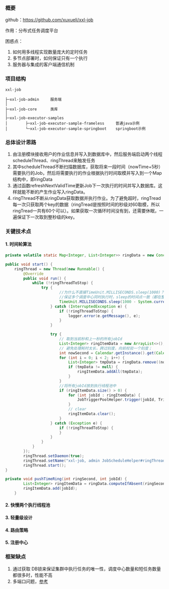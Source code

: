### 概要

github：https://github.com/xuxueli/xxl-job

作用：分布式任务调度平台

困惑点：

1. 如何用多线程实现数量庞大的定时任务
2. 多节点部署时，如何保证只有一个执行
3. 服务器与集成的客户端通信机制

### 项目结构

```
xxl-job

├─xxl-job-admin     服务端
│ 
├─xxl-job-core      类库
│ 
├─xxl-job-executor-samples  
│        ├─xxl-job-executor-sample-frameless     普通java示例
│        └─xxl-job-executor-sample-springboot    springboot示例     

```

### 总体设计思路

1. 由注册模块接收用户的作业信息并写入到数据库中，然后服务端启动两个线程scheduleThread、ringThread来触发任务
2. 其中scheduleThread不断扫描数据库，获取将来一段时间（nowTime+5秒）需要执行的Job，然后将需要执行的作业根据执行时间取模并写入到一个Map结构中，即ringData
3. 通过函数refreshNextValidTime更新Job下一次执行的时间并写入数据库。这样就能不断的产生作业写入ringData。
4. ringThread不断从ringData获取数据并执行作业。为了避免超时，ringTread每一次只获取两个key的数据（ringTread是按照时间的秒级对60取模，所以ringTread一共有60个可以）。如果获取一次循环时间没有到，还需要休眠，一遍保证下一次取到整秒级的key。

### 关键技术点

#### 1. 时间轮算法

```java
private volatile static Map<Integer, List<Integer>> ringData = new ConcurrentHashMap<>();

public void start() {
	ringThread = new Thread(new Runnable() {
		@Override
		public void run() {
			while (!ringThreadToStop) {
				try {
                    	//为什么不直接TimeUnit.MILLISECONDS.sleep(1000)？
                    	//保证多个调度中心同时执行时，sleep的时间点一致（都在整秒时执行）
                        TimeUnit.MILLISECONDS.sleep(1000 - System.currentTimeMillis() % 1000);
                    } catch (InterruptedException e) {
                        if (!ringThreadToStop) {
                            logger.error(e.getMessage(), e);
                        }
                    }

                    try {
                        // 取到当前秒和上一秒的所有jobId
                        List<Integer> ringItemData = new ArrayList<>();
                        // 避免处理耗时太长，跨过刻度，向前校验一个刻度；
                        int nowSecond = Calendar.getInstance().get(Calendar.SECOND);   
                        for (int i = 0; i < 2; i++) {
                            List<Integer> tmpData = ringData.remove((nowSecond + 60 - i) % 60);
                            if (tmpData != null) {
                                ringItemData.addAll(tmpData);
                            }
                        }
                        //将所有jobId放到执行线程池中
                        if (ringItemData.size() > 0) {
                            for (int jobId : ringItemData) {
                                JobTriggerPoolHelper.trigger(jobId, TriggerTypeEnum.CRON, -1, null, null, null);
                            }
                            // clear
                            ringItemData.clear();
                        }
                    } catch (Exception e) {
                        if (!ringThreadToStop) {
                        }
                    }
                }
            }
        });
        ringThread.setDaemon(true);
        ringThread.setName("xxl-job, admin JobScheduleHelper#ringThread");
        ringThread.start();
}

private void pushTimeRing(int ringSecond, int jobId) {
        List<Integer> ringItemData = ringData.computeIfAbsent(ringSecond, k -> new ArrayList<Integer>());
        ringItemData.add(jobId);
    }
```

#### 2. 快慢两个执行线程池



#### 3. 轻量级设计

#### 4. 路由策略

#### 5. 注册中心

### 框架缺点

1. 通过获取 DB锁来保证集群中执行任务的唯一性，调度中心数量和短任务数量都很多时，性能不高
2. 多端口问题，[参考](https://huaweicloud.csdn.net/63311521d3efff3090b51aff.html?spm=1001.2101.3001.6661.1&utm_medium=distribute.pc_relevant_t0.none-task-blog-2%7Edefault%7ECTRLIST%7Eactivity-1-116640829-blog-125324364.pc_relevant_multi_platform_whitelistv4&depth_1-utm_source=distribute.pc_relevant_t0.none-task-blog-2%7Edefault%7ECTRLIST%7Eactivity-1-116640829-blog-125324364.pc_relevant_multi_platform_whitelistv4&utm_relevant_index=1)

